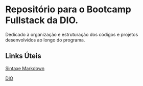 # Repositório para o Bootcamp Fullstack da DIO.
Dedicado à organização e estruturação dos códigos e projetos desenvolvidos ao longo do programa.

## Links Úteis
[Sintaxe Markdown](https://www.markdownguide.org/basic-syntax/)</p>
[DIO](https://www.dio.me/)
